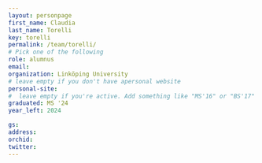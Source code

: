 ```yaml
---
layout: personpage
first_name: Claudia
last_name: Torelli
key: torelli
permalink: /team/torelli/
# Pick one of the following
role: alumnus
email:
organization: Linköping University
# leave empty if you don't have apersonal website
personal-site:
#  leave empty if you're active. Add something like "MS'16" or "BS'17" if you got a degree while with the Vis Collective. Add "N" if you left before you got a degree.
graduated: MS '24
year_left: 2024

gs:
address:
orchid:
twitter:
---
```

